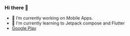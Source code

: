 ### Hi there 👋

- 🔭 I’m currently working on Mobile Apps.
- 🌱 I'm currently learning to Jetpack compose and Flutter 
- <a href="https://play.google.com/store/apps/developer?id=Krishna+app+worlds" target="_blank" rel="noreferrer">Google Play</a>
<!--
**KishanViramgama/KishanViramgama** is a ✨ _special_ ✨ repository because its `README.md` (this file) appears on your GitHub profile.

Here are some ideas to get you started:

- 🔭 I’m currently working on Mobile Apps.
- 🌱 I’m currently learning ...
- 👯 I’m looking to collaborate on ...
- 🤔 I’m looking for help with ...
- 💬 Ask me about ...
- 📫 How to reach me: ...
- 😄 Pronouns: ...
- ⚡ Fun fact: ...
-->
